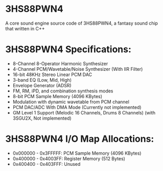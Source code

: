 # 3HS88PWN4
A core sound engine source code of 3HS88PWN4, a fantasy sound chip that written in C++

# 3HS88PWN4 Specifications:
- 8-Channel 8-Operator Harmonic Synthesizer
- 4-Channel PCM/Wavetable/Noise Synthesizer (With IIR Filter)
- 16-bit 48KHz Stereo Linear PCM DAC
- 3-band EQ (Low, Mid, High)
- Envelope Generator (ADSR)
- FM, RM, iPD, and combination synthesis modes
- 8-bit PCM Sample Memory (4096 KBytes)
- Modulation with dynamic wavetable from PCM channel
- PCM DAC/ADC With DMA Mode (Currently not implemented)
- GM Level 1 Support (Melodic 16 Channels, Drums 8 Channels) (with 3SGU2X, Not implemented)


# 3HS88PWN4 I/O Map Allocations:
- 0x000000 - 0x3FFFFF: PCM Sample Memory (4096 KBytes)
- 0x400000 - 0x4003FF: Register Memory (512 Bytes)
- 0x400400 - 0x403FFF: Unused
